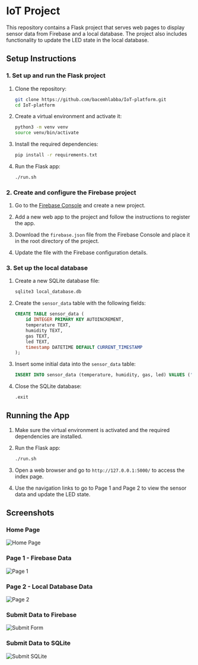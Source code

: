 # IoT Project

This repository contains a Flask project that serves web pages to display sensor data from Firebase and a local database. The project also includes functionality to update the LED state in the local database.

## Setup Instructions

### 1. Set up and run the Flask project

1. Clone the repository:
    ```bash
    git clone https://github.com/bacemhlabba/IoT-platform.git
    cd IoT-platform
    ```

2. Create a virtual environment and activate it:
    ```bash
    python3 -m venv venv
    source venv/bin/activate
    ```

3. Install the required dependencies:
    ```bash
    pip install -r requirements.txt
    ```

4. Run the Flask app:
    ```bash
    ./run.sh
    ```

### 2. Create and configure the Firebase project

1. Go to the [Firebase Console](https://console.firebase.google.com/) and create a new project.

2. Add a new web app to the project and follow the instructions to register the app.

3. Download the `firebase.json` file from the Firebase Console and place it in the root directory of the project.

4. Update the file with the Firebase configuration details.

### 3. Set up the local database

1. Create a new SQLite database file:
    ```bash
    sqlite3 local_database.db
    ```

2. Create the `sensor_data` table with the following fields:
    ```sql
    CREATE TABLE sensor_data (
        id INTEGER PRIMARY KEY AUTOINCREMENT,
        temperature TEXT,
        humidity TEXT,
        gas TEXT,
        led TEXT,
        timestamp DATETIME DEFAULT CURRENT_TIMESTAMP
    );
    ```

3. Insert some initial data into the `sensor_data` table:
    ```sql
    INSERT INTO sensor_data (temperature, humidity, gas, led) VALUES ('25', '60', 'Normal', 'OFF');
    ```

4. Close the SQLite database:
    ```bash
    .exit
    ```

## Running the App

1. Make sure the virtual environment is activated and the required dependencies are installed.

2. Run the Flask app:
    ```bash
    ./run.sh
    ```

3. Open a web browser and go to `http://127.0.0.1:5000/` to access the index page.

4. Use the navigation links to go to Page 1 and Page 2 to view the sensor data and update the LED state.

## Screenshots

### Home Page
![Home Page](screenshots/home_page.png)

### Page 1 - Firebase Data
![Page 1](screenshots/page1.png)

### Page 2 - Local Database Data
![Page 2](screenshots/page2.png)

### Submit Data to Firebase
![Submit Form](screenshots/submit_form.png)

### Submit Data to SQLite
![Submit SQLite](screenshots/submit_sqlite.png)


